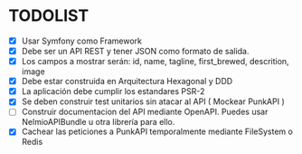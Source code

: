 # TODOLIST

- [x] Usar Symfony como Framework
- [x] Debe ser un API REST y tener JSON como formato de salida.
- [x] Los campos a mostrar serán: id, name, tagline, first_brewed, descrition, image
- [x] Debe estar construida en Arquitectura Hexagonal y DDD
- [x] La aplicación debe cumplir los estandares PSR-2
- [x] Se deben construir test unitarios sin atacar al API ( Mockear PunkAPI )
- [ ] Construir documentacion del API mediante OpenAPI. Puedes usar NelmioAPIBundle u otra librería para ello.
- [x] Cachear las peticiones a PunkAPI temporalmente mediante FileSystem o Redis
